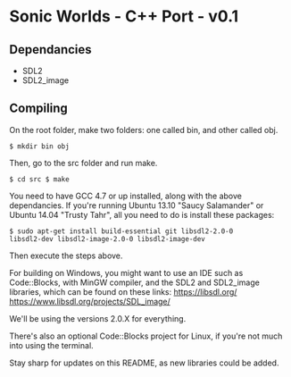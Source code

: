 Sonic Worlds - C++ Port - v0.1
=======================

Dependancies
------------
- SDL2
- SDL2_image

Compiling
---------
On the root folder, make two folders: one called bin, and other
called obj.

<code>$ mkdir bin obj</code>

Then, go to the src folder and run make.

<code>$ cd src
$ make
</code>

You need to have GCC 4.7 or up installed, along with the above dependancies.
If you're running Ubuntu 13.10 "Saucy Salamander" or Ubuntu 14.04 "Trusty Tahr",
all you need to do is install these packages:

<code>$ sudo apt-get install build-essential git libsdl2-2.0-0 libsdl2-dev libsdl2-image-2.0-0 libsdl2-image-dev</code>

Then execute the steps above.

For building on Windows, you might want to use an IDE such as Code::Blocks, with MinGW compiler, and the SDL2 and SDL2_image libraries, which can be found on these links:
https://libsdl.org/
https://www.libsdl.org/projects/SDL_image/

We'll be using the versions 2.0.X for everything.

There's also an optional Code::Blocks project for Linux, if you're not much into using the terminal.

Stay sharp for updates on this README, as new libraries could be added.
